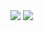 <a>
<img src = "https://github-readme-stats-onon1101.vercel.app/api?username=onon1101&theme=codeSTACKr"/>

<img src = "https://github-readme-stats-onon1101.vercel.app/api/top-langs/?username=onon1101&layout=compact&theme=codeSTACKr"/>
</a>

